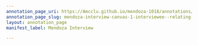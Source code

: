 ```yaml
---
annotation_page_uri: https://Amcclu.github.io/mendoza-1018/annotations/mendoza-interview-canvas-1-interviewee--relating-secondhand-experience--hesitation.json
annotation_page_slug: mendoza-interview-canvas-1-interviewee--relating-secondhand-experience--hesitation
layout: annotation_page
manifest_label: Mendoza Interview

---
```

